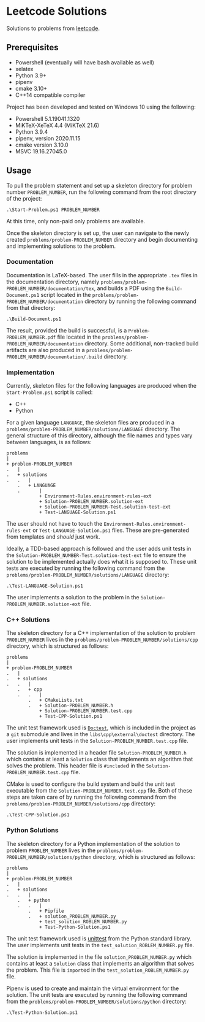 # Leetcode Solutions

Solutions to problems from [leetcode](https://leetcode.com/).

## Prerequisites

- Powershell (eventually will have bash available as well)
- xelatex
- Python 3.9+
- pipenv
- cmake 3.10+
- C++14 compatible compiler

Project has been developed and tested on Windows 10 using the following:

- Powershell 5.1.19041.1320
- MiKTeX-XeTeX 4.4 (MiKTeX 21.6)
- Python 3.9.4
- pipenv, version 2020.11.15
- cmake version 3.10.0
- MSVC 19.16.27045.0

## Usage

To pull the problem statement and set up a skeleton directory for problem number `PROBLEM_NUMBER`, run the following
command from the root directory of the project:

```shell
.\Start-Problem.ps1 PROBLEM_NUMBER
```

At this time, only non-paid only problems are available.

Once the skeleton directory is set up, the user can navigate to the newly created `problems/problem-PROBLEM_NUMBER`
directory and begin documenting and implementing solutions to the problem.

### Documentation

Documentation is LaTeX-based. The user fills in the appropriate `.tex` files in the documentation directory, namely
`problems/problem-PROBLEM_NUMBER/documentation/tex`, and builds a PDF using the `Build-Document.ps1` script located in
the `problems/problem-PROBLEM_NUMBER/documentation` directory by running the following command from that directory:

```shell
.\Build-Document.ps1
```

The result, provided the build is successful, is a `Problem-PROBLEM_NUMBER.pdf` file located in the
`problems/problem-PROBLEM_NUMBER/documentation` directory. Some additional, non-tracked build artifacts are also
produced in a `problems/problem-PROBLEM_NUMBER/documentation/.build` directory.

### Implementation

Currently, skeleton files for the following languages are produced when the `Start-Problem.ps1` script is called:

- C++
- Python

For a given language `LANGUAGE`, the skeleton files are produced in a
`problems/problem-PROBLEM_NUMBER/solutions/LANGUAGE` directory. The general structure of this directory, although the
file names and types vary between languages, is as follows:

```plaintext
problems
|
+ problem-PROBLEM_NUMBER
.   |
.   + solutions
.   .   |
    .   + LANGUAGE
    .       |
            + Environment-Rules.environment-rules-ext
            + Solution-PROBLEM_NUMBER.solution-ext
            + Solution-PROBLEM_NUMBER-Test.solution-test-ext
            + Test-LANGUAGE-Solution.ps1
```

The user should not have to touch the `Environment-Rules.environment-rules-ext` or `Test-LANGUAGE-Solution.ps1` files.
These are pre-generated from templates and _should_ just work.

Ideally, a TDD-based approach is followed and the user adds unit tests in the
`Solution-PROBLEM_NUMBER-Test.solution-test-ext` file to ensure the solution to be implemented actually does what it is
supposed to. These unit tests are executed by running the following command from the
`problems/problem-PROBLEM_NUMBER/solutions/LANGUAGE` directory:

```shell
.\Test-LANGUAGE-Solution.ps1
```

The user implements a solution to the problem in the `Solution-PROBLEM_NUMBER.solution-ext` file.

### C++ Solutions

The skeleton directory for a C++ implementation of the solution to problem `PROBLEM_NUMBER` lives in the
`problems/problem-PROBLEM_NUMBER/solutions/cpp` directory, which is structured as follows:

```plaintext
problems
|
+ problem-PROBLEM_NUMBER
.   |
.   + solutions
.   .   |
    .   + cpp
    .   .   |
        .   + CMakeLists.txt
        .   + Solution-PROBLEM_NUMBER.h
            + Solution-PROBLEM_NUMBER.test.cpp
            + Test-CPP-Solution.ps1
```

The unit test framework used is [`Doctest`](https://github.com/doctest/doctest), which is included in the project as a
`git` submodule and lives in the `libs\cpp\external\doctest` directory. The user implements unit tests in the
`Solution-PROBLEM_NUMBER.test.cpp` file.

The solution is implemented in a header file `Solution-PROBLEM_NUMBER.h` which contains at least a `Solution` class
that implements an algorithm that solves the problem. This header file is `#include`d in the
`Solution-PROBLEM_NUMBER.test.cpp` file.

CMake is used to configure the build system and build the unit test executable from the
`Solution-PROBLEM_NUMBER.test.cpp` file. Both of these steps are taken care of by running the following command from 
the `problems/problem-PROBLEM_NUMBER/solutions/cpp` directory:

```shell
.\Test-CPP-Solution.ps1
```

### Python Solutions

The skeleton directory for a Python implementation of the solution to problem `PROBLEM_NUMBER` lives in the
`problems/problem-PROBLEM_NUMBER/solutions/python` directory, which is structured as follows:

```plaintext
problems
|
+ problem-PROBLEM_NUMBER
.   |
.   + solutions
.   .   |
    .   + python
    .   .   |
        .   + Pipfile
        .   + solution_PROBLEM_NUMBER.py
            + test_solution_ROBLEM_NUMBER.py
            + Test-Python-Solution.ps1
```

The unit test framework used is [unittest](https://docs.python.org/3.9/library/unittest.html) from the Python standard
library. The user implements unit tests in the `test_solution_ROBLEM_NUMBER.py` file.

The solution is implemented in the file `solution_PROBLEM_NUMBER.py` which contains at least a `Solution` class
that implements an algorithm that solves the problem. This file is `import`ed in the `test_solution_ROBLEM_NUMBER.py`
file.

Pipenv is used to create and maintain the virtual environment for the solution. The unit tests are executed by running
the following command from the `problems/problem-PROBLEM_NUMBER/solutions/python` directory:

```shell
.\Test-Python-Solution.ps1
```
